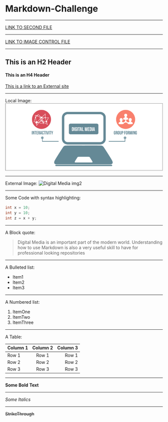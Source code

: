 # Markdown-Challenge
***
[LINK TO SECOND FILE](SecondFile.md)
***
[LINK TO IMAGE CONTROL FILE]( /images/AboutImages.md)
***
## This is an H2 Header
#### This is an H4 Header

[This is a link to an External site](https://atlantisrisingmagazine.com/article/solar-catastrophe/ "Solar Catastrophes'")
***
Local Image: 
![Digital Media img][logo]

[logo]: https://github.com/AbdulEldarrat/Markdown-Challenge/blob/master/Images/digital-media-blog_0.png "Digital Media"

***
External Image:
![Digital Media img2](https://www.livemint.com/rf/Image-621x414/LiveMint/Period2/2018/02/01/Photos/Processed/ads-kviB--621x414@LiveMint.jpg "External Image")


***
Some Code with syntax highlighting:

```C
int x = 10;
int y = 10;
int z = x + y;
```
***
A Block quote:

> Digital Media is an important part of the modern world. Understanding how to use Markdown is also a very useful skill to have for professional looking repositories
***
A Bulleted list:
* Item1
* Item2
* Item3
***
A Numbered list:
1. ItemOne
2. ItemTwo
3. ItemThree
***
A Table:

| Column 1      | Column 2      | Column 3  |
| ------------- |:-------------:| ---------:|
| Row 1         | Row 1         | Row 1     |
| Row 2         | Row 2         | Row 2     |
| Row 3         | Row 3         | Row 3     |

***
**Some** **Bold** **Text**
***
*Some* *Italics*
***
~~StrikeThrough~~


